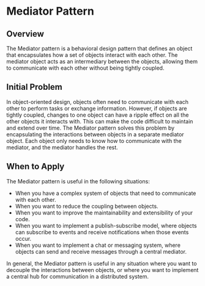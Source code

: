 # Mediator Pattern
## Overview
The Mediator pattern is a behavioral design pattern that defines an object that encapsulates how a set of objects interact with each other. The mediator object acts as an intermediary between the objects, allowing them to communicate with each other without being tightly coupled.

## Initial Problem
In object-oriented design, objects often need to communicate with each other to perform tasks or exchange information. However, if objects are tightly coupled, changes to one object can have a ripple effect on all the other objects it interacts with. This can make the code difficult to maintain and extend over time. The Mediator pattern solves this problem by encapsulating the interactions between objects in a separate mediator object. Each object only needs to know how to communicate with the mediator, and the mediator handles the rest.

## When to Apply
The Mediator pattern is useful in the following situations:

* When you have a complex system of objects that need to communicate with each other.
* When you want to reduce the coupling between objects.
* When you want to improve the maintainability and extensibility of your code.
* When you want to implement a publish-subscribe model, where objects can subscribe to events and receive notifications when those events occur.
* When you want to implement a chat or messaging system, where objects can send and receive messages through a central mediator.

In general, the Mediator pattern is useful in any situation where you want to decouple the interactions between objects, or where you want to implement a central hub for communication in a distributed system.